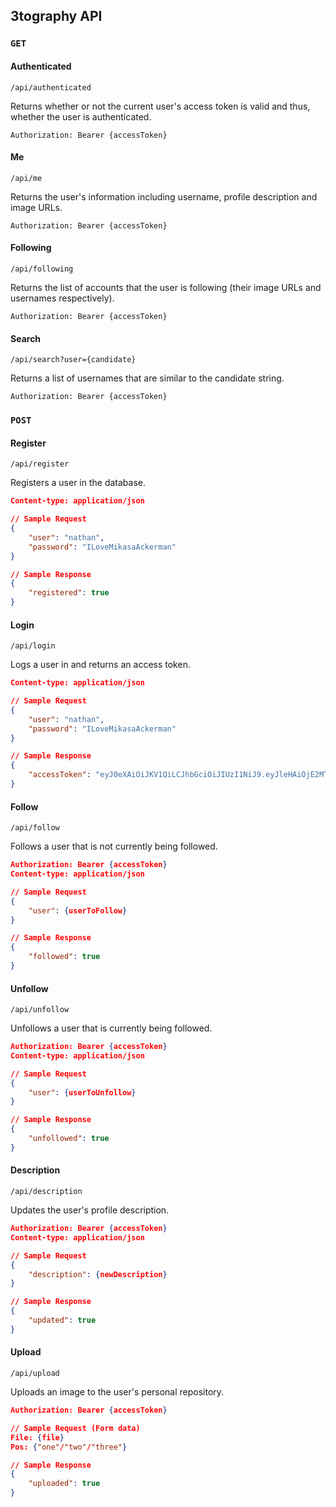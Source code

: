 ## 3tography API

### `GET`

#### Authenticated

`/api/authenticated`

Returns whether or not the current user's access token is valid and thus, whether the user is authenticated.

```
Authorization: Bearer {accessToken}
```

#### Me

`/api/me`

Returns the user's information including username, profile description and image URLs.

```
Authorization: Bearer {accessToken}
```

#### Following

`/api/following`

Returns the list of accounts that the user is following (their image URLs and usernames respectively).

```
Authorization: Bearer {accessToken}
```

#### Search

`/api/search?user={candidate}`

Returns a list of usernames that are similar to the candidate string.

```
Authorization: Bearer {accessToken}
```

### `POST`

#### Register

`/api/register`

Registers a user in the database.

```json
Content-type: application/json

// Sample Request
{
    "user": "nathan",
    "password": "ILoveMikasaAckerman"
}

// Sample Response
{
    "registered": true
}
```

#### Login

`/api/login`

Logs a user in and returns an access token.

```json
Content-type: application/json

// Sample Request
{
    "user": "nathan",
    "password": "ILoveMikasaAckerman"
}

// Sample Response
{
    "accessToken": "eyJ0eXAiOiJKV1QiLCJhbGciOiJIUzI1NiJ9.eyJleHAiOjE2MTA4MzkyNjgsImlhdCI6MTYxMDgzMjA2OCwic3ViIjoibmF0ZSJ9.FAY6GzC098aSpky_bdToAxrQ9YBtuGwznAKV_B-F4mc"
}
```

#### Follow

`/api/follow`

Follows a user that is not currently being followed.

```json
Authorization: Bearer {accessToken}
Content-type: application/json

// Sample Request
{
    "user": {userToFollow}
}

// Sample Response
{
    "followed": true
}
```

#### Unfollow

`/api/unfollow`

Unfollows a user that is currently being followed.

```json
Authorization: Bearer {accessToken}
Content-type: application/json

// Sample Request
{
    "user": {userToUnfollow}
}

// Sample Response
{
    "unfollowed": true
}
```

#### Description

`/api/description`

Updates the user's profile description.

```json
Authorization: Bearer {accessToken}
Content-type: application/json

// Sample Request
{
    "description": {newDescription}
}

// Sample Response
{
    "updated": true
}
```

#### Upload

`/api/upload`

Uploads an image to the user's personal repository.

```json
Authorization: Bearer {accessToken}

// Sample Request (Form data)
File: {file}
Pos: {"one"/"two"/"three"}

// Sample Response
{
    "uploaded": true
}
```



